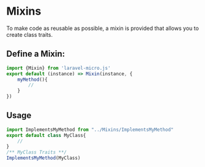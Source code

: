 # Mixins

To make code as reusable as possible, a mixin is provided that allows you to create class traits.

## Define a Mixin:
```javascript
import {Mixin} from 'laravel-micro.js'
export default (instance) => Mixin(instance, {
    myMethod(){
        //
    }
})
```

## Usage

```javascript
import ImplementsMyMethod from "../Mixins/ImplementsMyMethod"
export default class MyClass{
    //
}
/** MyClass Traits **/
ImplementsMyMethod(MyClass)
```